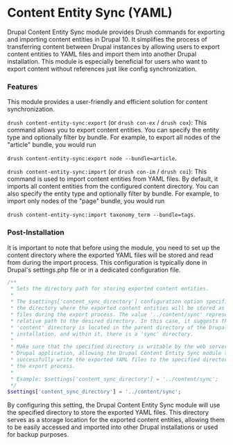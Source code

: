 # Content Entity Sync (YAML)

Drupal Content Entity Sync module provides Drush commands for exporting and importing content entities in Drupal 10. It simplifies the process of transferring content between Drupal instances by allowing users to export content entities to YAML files and import them into another Drupal installation. This module is especially beneficial for users who want to export content without references just like config synchronization.

### Features
This module provides a user-friendly and efficient solution for content synchronization.

`drush content-entity-sync:export` (or `drush con-ex` / `drush cox`): This command allows you to export content entities. You can specify the entity type and optionally filter by bundle. For example, to export all nodes of the "article" bundle, you would run

`drush content-entity-sync:export node --bundle=article`.

`drush content-entity-sync:import` (or `drush con-im` / `drush coi`): This command is used to import content entities from YAML files. By default, it imports all content entities from the configured content directory. You can also specify the entity type and optionally filter by bundle. For example, to import only nodes of the "page" bundle, you would run

`drush content-entity-sync:import taxonomy_term --bundle=tags`.

### Post-Installation
It is important to note that before using the module, you need to set up the content directory where the exported YAML files will be stored and read from during the import process. This configuration is typically done in Drupal's settings.php file or in a dedicated configuration file.

```php
/**
 * Sets the directory path for storing exported content entities.
 *
 * The $settings['content_sync_directory'] configuration option specifies
 * the directory where the exported content entities will be stored as YAML
 * files during the export process. The value '../content/sync' represents a
 * relative path to the desired directory. In this case, it suggests that the
 * 'content' directory is located in the parent directory of the Drupal
 * installation, and within it, there is a 'sync' directory.
 *
 * Make sure that the specified directory is writable by the web server or the
 * Drupal application, allowing the Drupal Content Entity Sync module to
 * successfully write the exported YAML files to the specified directory during
 * the export process.
 *
 * Example: $settings['content_sync_directory'] = '../content/sync';
 */
$settings['content_sync_directory'] = '../content/sync';
```

By configuring this setting, the Drupal Content Entity Sync module will use the specified directory to store the exported YAML files. This directory serves as a storage location for the exported content entities, allowing them to be easily accessed and imported into other Drupal installations or used for backup purposes.
